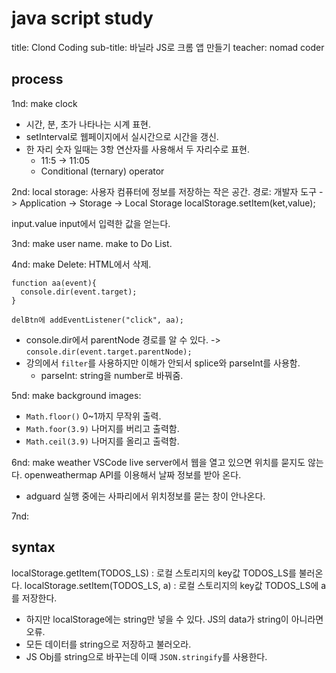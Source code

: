 # java script study

title: Clond Coding
sub-title: 바닐라 JS로 크롬 앱 만들기
teacher: nomad coder

## process

1nd: make clock

- 시간, 분, 초가 나타나는 시계 표현.
- setInterval로 웹페이지에서 실시간으로 시간을 갱신.
- 한 자리 숫자 일때는 3항 연산자를 사용해서 두 자리수로 표현.
  - 11:5 -> 11:05
  - Conditional (ternary) operator

2nd:
local storage: 사용자 컴퓨터에 정보를 저장하는 작은 공간.
경로: 개발자 도구 -> Application -> Storage -> Local Storage
localStorage.setItem(ket,value);

input.value input에서 입력한 값을 얻는다.

3nd:
make user name.
make to Do List.

4nd:
make Delete:
HTML에서 삭제.

```
function aa(event){
  console.dir(event.target);
}

delBtn에 addEventListener("click", aa);
```

- console.dir에서 parentNode 경로를 알 수 있다. -> `console.dir(event.target.parentNode);`
- 강의에서 `filter`를 사용하지만 이해가 안되서 splice와 parseInt를 사용함.
  - parseInt: string을 number로 바꿔줌.

5nd:
make background images:

- `Math.floor()` 0~1까지 무작위 출력.
- `Math.foor(3.9)` 나머지를 버리고 출력함.
- `Math.ceil(3.9)` 나머지를 올리고 출력함.

6nd:
make weather
VSCode live server에서 웹을 열고 있으면 위치를 묻지도 않는다.
openweathermap API를 이용해서 날짜 정보를 받아 온다.
- adguard 실행 중에는 사파리에서 위치정보를 묻는 창이 안나온다.

7nd:

## syntax

localStorage.getItem(TODOS_LS) : 로컬 스토리지의 key값 TODOS_LS를 불러온다.
localStorage.setItem(TODOS_LS, a) : 로컬 스토리지의 key값 TODOS_LS에 a를 저장한다.

- 하지만 localStorage에는 string만 넣을 수 있다. JS의 data가 string이 아니라면 오류.
- 모든 데이터를 string으로 저장하고 불러오라.
- JS Obj를 string으로 바꾸는데 이때 `JSON.stringify`를 사용한다.
